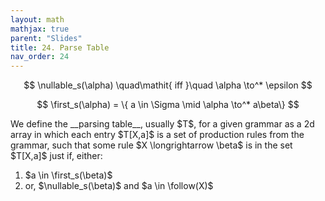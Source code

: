 ```yaml
---
layout: math
mathjax: true
parent: "Slides"
title: 24. Parse Table
nav_order: 24
---
```


$$
  \nullable_s(\alpha) \quad\mathit{ iff }\quad \alpha \to^* \epsilon
$$

$$
  \first_s(\alpha) = \{ a \in \Sigma \mid \alpha \to^* a\beta\}
$$

<div class="defn" markdown="1">
We define the __parsing table__, usually $T$, for a given grammar as a 2d array in which each entry $T[X,a]$ is a set of production rules from the grammar, such that some rule $X \longrightarrow \beta$ is in the set $T[X,a]$ just if, either:
  
  1. $a \in \first_s(\beta)$
  2. or, $\nullable_s(\beta)$ and $a \in \follow(X)$
</div>